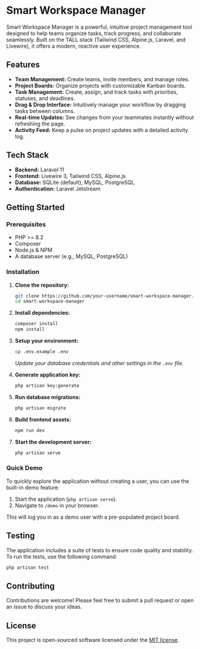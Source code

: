 # Smart Workspace Manager

Smart Workspace Manager is a powerful, intuitive project management tool designed to help teams organize tasks, track progress, and collaborate seamlessly. Built on the TALL stack (Tailwind CSS, Alpine.js, Laravel, and Livewire), it offers a modern, reactive user experience.

## Features

- **Team Management:** Create teams, invite members, and manage roles.
- **Project Boards:** Organize projects with customizable Kanban boards.
- **Task Management:** Create, assign, and track tasks with priorities, statuses, and deadlines.
- **Drag & Drop Interface:** Intuitively manage your workflow by dragging tasks between columns.
- **Real-time Updates:** See changes from your teammates instantly without refreshing the page.
- **Activity Feed:** Keep a pulse on project updates with a detailed activity log.

## Tech Stack

- **Backend:** Laravel 11
- **Frontend:** Livewire 3, Tailwind CSS, Alpine.js
- **Database:** SQLite (default), MySQL, PostgreSQL
- **Authentication:** Laravel Jetstream

## Getting Started

### Prerequisites

- PHP >= 8.2
- Composer
- Node.js & NPM
- A database server (e.g., MySQL, PostgreSQL)

### Installation

1. **Clone the repository:**
   ```bash
   git clone https://github.com/your-username/smart-workspace-manager.git
   cd smart-workspace-manager
   ```

2. **Install dependencies:**
   ```bash
   composer install
   npm install
   ```

3. **Setup your environment:**
   ```bash
   cp .env.example .env
   ```
   *Update your database credentials and other settings in the `.env` file.*

4. **Generate application key:**
   ```bash
   php artisan key:generate
   ```

5. **Run database migrations:**
   ```bash
   php artisan migrate
   ```

6. **Build frontend assets:**
   ```bash
   npm run dev
   ```

7. **Start the development server:**
   ```bash
   php artisan serve
   ```

### Quick Demo

To quickly explore the application without creating a user, you can use the built-in demo feature:

1.  Start the application (`php artisan serve`).
2.  Navigate to `/demo` in your browser.

This will log you in as a demo user with a pre-populated project board.

## Testing

The application includes a suite of tests to ensure code quality and stability. To run the tests, use the following command:

```bash
php artisan test
```

## Contributing

Contributions are welcome! Please feel free to submit a pull request or open an issue to discuss your ideas.

## License

This project is open-sourced software licensed under the [MIT license](https://opensource.org/licenses/MIT).